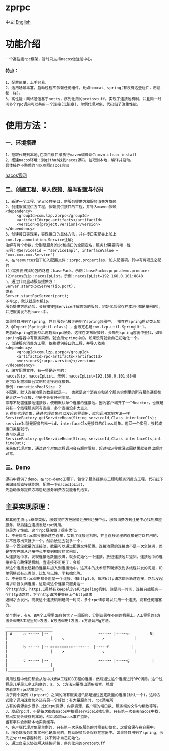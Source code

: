# zprpc
中文|[English](https://github.com/65487123/zprpc/blob/master/README-EN.md)
# 功能介绍
    一个高性能rpc框架，暂时只支持nacos做注册中心。
#### 特点：
    1、配置简单，上手容易。
    2、适用场景丰富，启动过程不依赖任何组件，比如tomcat、spring(有没有这些组件，用法都一样)。
    3、高性能：网络通信基于netty，序列化用的protostuff。实现了连接池机制，并且同一时间多个rpc调用可以共用一个连接(无阻塞)，单例代理对象，代码细节注重性能。                  
# 	使用方法：
### 一、环境搭建
    1、拉取代码到本地,在项目根目录执行maven编译命令:mvn clean install
    2、搭建nacos环境：到github找到nacos源码，拉取到本地，编译并启动。
    具体操作不熟悉的可以参照nacos官网  
   [nacos官网](https://nacos.io/zh-cn/docs/quick-start.html)
### 二、创建工程、导入依赖、编写配置与代码
    1、新建一个工程，定义公共接口，供服务提供方和服务消费方依赖
    2、创建服务提供方工程，依赖提供接口的工程，并导入maven依赖
    <dependency>
         <groupId>com.lzp.zprpc</groupId>
         <artifactId>rpc-artifacts</artifactId>
         <version>${project.version}</version>
    </dependency>
    3、创建接口实现类，实现接口的具体方法，并在接口实现类上加上com.lzp.annotation.Service注解;
    注解有两个参数，分别是服务的id和接口的全限定名，服务id需要有唯一性
    示例：@Service(id = "serviceImpl", interfaceValue = "xxx.xxx.xxx.Service")
    4、在resources包下加入配置文件：zprpc.properties，加入配置项。其中有两项是必配的
    (1)需要要扫描的包的路径：basePack。示例：basePack=zprpc.demo.producer
    (2)nacos的ip：nacosIpList。示例：nacosIpList=192.168.0.101:8848
    5、通过代码启动服务提供方：
    Server.startRpcServer(ip,port);
    或者
    Server.startRpcServer(port);
    不写ip，默认就是本机ip。
    服务提供方启动后，会扫描被@Service注解修饰的服务，初始化后保存在本地(都是单例的)，并把服务发布到nacos中。
    
    如果项目用到了spring，并且服务也被注册到了spring容器中， 推荐在spring启动类上加入 @Import(SpringUtil.class) ，全限定名是com.lzp.util.SpringUtil。
    先启动spring容器然后再启动rpc服务。这样在发布服务时，会先到spring容器中去找，如果spring容器中有服务实例，就会用spring中的。如果没有就会自己初始化一个。
    7、创建服务消费方工程，依赖提供接口的工程，并导入依赖
    <dependency>
         <groupId>com.lzp.zprpc</groupId>
         <artifactId>rpc-artifacts</artifactId>
         <version>${zprpc.version}</version>
    </dependency>
    8、编写配置文件，有一项是必写的：
    nacos的ip：nacosIpList。示例：nacosIpList=192.168.0.101:8848
    还可以配置和每台实例的连接池连接数。
    示例：connetionPoolSize：2
    不配置，默认连接池里的数量就是一。 也就是这个消费方和某个服务实例里的所有服务通信都是走这一个连接，但是不会有任何阻塞。
    推荐不配置连接池连接数，使用默认单个连接的连接池。因为客户端开了一个Reactor，也就是只有一个线程服务所有连接，多个连接没多大意义
    9.得到代理对象，通过代理对象可以发起远程调用，就和调用本地方法一样
    ServiceFactory.getServiceBean(String serviceId,Class interfaceCls);
    serviceId就是服务的唯一id，interfaceCls是接口的Class对象。返回一个实例，强转成接口类型就行。
    也可以通过
    ServiceFactory.getServiceBean(String serviceId,Class interfaceCls,int timeOut);
    来获取代理对象，通过这个对象远程调用会有超时限制，超过指定秒数没返回结果就会抛出超时异常。
 ### 三、Demo 
    源码中提供了demo，在rpc-demo工程下，包含了服务提供方工程和服务消费方工程，代码拉下来编译后直接就能跑，配置一下nacosIpList，
    先启动服务提供方再启动服务消费方就能看到结果。

## 主要实现原理：
    和其他主流rpc框架类似，服务提供方把服务注册到注册中心，服务消费方到注册中心找到相应服务，然后建立连接发起rpc调用。
    但是为了性能，这个rpc框架做了很多优化。
    1、不是每次rpc都会重新建立连接，实现了连接池机制，并且连接池里的连接是可以共用的，并不是取出来就少一个，然后放进去就多一个，
    是一个固定数量的连接池，数量可以通过配置文件配置。连接池里的连接也不是一次全建满，而是在客户端从注册中心中找到相应的实例后，
    从连接池中拿，发现连接池数量没满，就会初始化一个连接，放进连接池并返回。连接池中的连接会有心跳保活机制，当连接不可用了，会断
    掉这个连接发起新的连接并加入到连接池中。这其中的技术细节就涉及到多线程并发的问题，和单例模式有点类似，比如可见性、半初始化等。
    2、不是每次rpc调用都会阻塞一个连接。像http1.0，每次http请求都会新建连接，然后发起请求后就关闭连接，这期间这个连接只服务这一
    个http请求，http1.1虽然有keepalive和Pipeling机制，但是同一时间，连接只能服务一个http请求的，下个http请求要等待上个http请求
    返回才会发出。而我这个连接机制是同一时间，多个rpc请求可以共用一个连接，没有任何阻塞的。
    
    举个例子，有A、B两个工程里面各包含了一组服务，分别部署在不同的机器上。A工程里的a方法会调用B工程里的e方法，b方法调用f方法，c方法调用g方法。
    _____________________                                      _____________________        
    | A     a ➝➝➝➝➝ |➝➝                      ➝➝➝➝➝➝ |➝➝➝➝➝e         B|  
    |                   |    ↘                 ↗             |                    |   
    |       b ➝➝➝➝➝ |➝➝ ➨➨➨➨➨➨➨➨➨➨➝➝➝➝➝➝➝  |➝➝➝➝➝f          |   
    |                   |    ↗                 ↘             |                    |   
    |       c ➝➝➝➝➝ |➝➝                      ➝➝➝➝➝➝ |➝➝➝➝➝g          |   
    |___________________|                                      |____________________| 
    
    调用过程中他们都会从池中找出A工程和B工程的连接，然后通过这个连接进行RPC调用，这个过程是几乎是无序无阻塞的，a、b、c方法只要发出调用指令，然后
    等着拿到rpc结果就行。
    由于两个实例（ip+port）之间的所有服务通讯都是通过固定数量的连接(默认一个)，这种方式除了调用速度快外还有另一个好处：有大量服务时，rpc调用所
    占有的资源会少很多,比如cpu资源、内存资源、客户端的端口数、服务端的文件句柄数等等。
    3、发起rpc时，不是每次都去nacos中根据serviceid找实例。只有第一次会去nacos中找，找出实例会缓存到本地，然后添加nacos事件监听，
    当有事件会刷新本地实例缓存。
    4、客户端代理对象是单例的，只有第一次获取服务的时候会初始化，之后会保存在容器中。
    5、服务端服务对象实例也是单例的，启动服务后会保存在容器中。如果项目用到了spring，会先去spring容器种找，找不到才自己初始化。
    6、通过自定义协议解决粘包拆包，序列化用的protostuff
    
